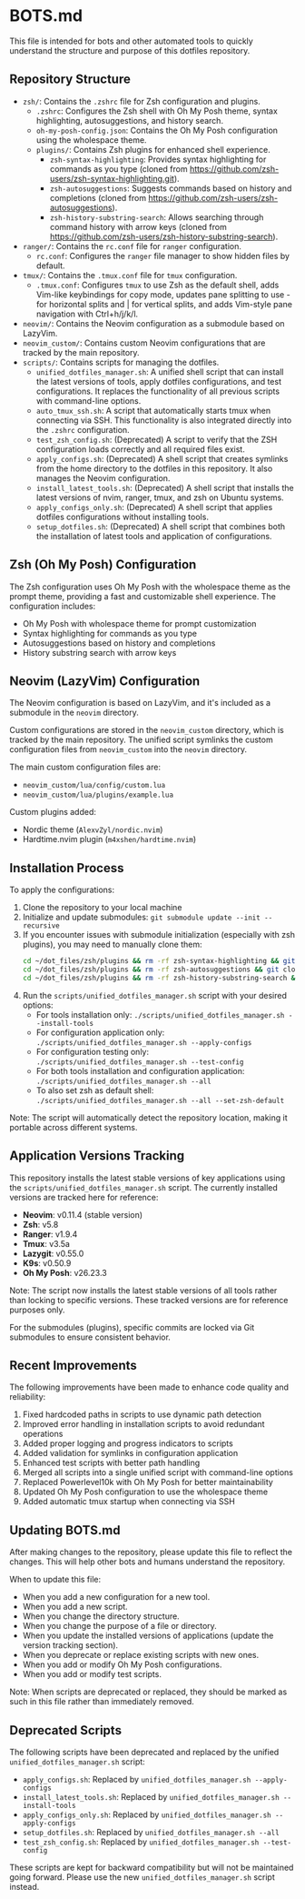 # BOTS.md

This file is intended for bots and other automated tools to quickly understand the structure and purpose of this dotfiles repository.

## Repository Structure

*   `zsh/`: Contains the `.zshrc` file for Zsh configuration and plugins.
    *   `.zshrc`: Configures the Zsh shell with Oh My Posh theme, syntax highlighting, autosuggestions, and history search.
    *   `oh-my-posh-config.json`: Contains the Oh My Posh configuration using the wholespace theme.
    *   `plugins/`: Contains Zsh plugins for enhanced shell experience.
        *   `zsh-syntax-highlighting`: Provides syntax highlighting for commands as you type (cloned from https://github.com/zsh-users/zsh-syntax-highlighting.git).
        *   `zsh-autosuggestions`: Suggests commands based on history and completions (cloned from https://github.com/zsh-users/zsh-autosuggestions).
        *   `zsh-history-substring-search`: Allows searching through command history with arrow keys (cloned from https://github.com/zsh-users/zsh-history-substring-search).
*   `ranger/`: Contains the `rc.conf` file for `ranger` configuration.
    *   `rc.conf`: Configures the `ranger` file manager to show hidden files by default.
*   `tmux/`: Contains the `.tmux.conf` file for `tmux` configuration.
    *   `.tmux.conf`: Configures `tmux` to use Zsh as the default shell, adds Vim-like keybindings for copy mode, updates pane splitting to use - for horizontal splits and | for vertical splits, and adds Vim-style pane navigation with Ctrl+h/j/k/l.
*   `neovim/`: Contains the Neovim configuration as a submodule based on LazyVim.
*   `neovim_custom/`: Contains custom Neovim configurations that are tracked by the main repository.
*   `scripts/`: Contains scripts for managing the dotfiles.
    *   `unified_dotfiles_manager.sh`: A unified shell script that can install the latest versions of tools, apply dotfiles configurations, and test configurations. It replaces the functionality of all previous scripts with command-line options.
    *   `auto_tmux_ssh.sh`: A script that automatically starts tmux when connecting via SSH. This functionality is also integrated directly into the `.zshrc` configuration.
    *   `test_zsh_config.sh`: (Deprecated) A script to verify that the ZSH configuration loads correctly and all required files exist.
    *   `apply_configs.sh`: (Deprecated) A shell script that creates symlinks from the home directory to the dotfiles in this repository. It also manages the Neovim configuration.
    *   `install_latest_tools.sh`: (Deprecated) A shell script that installs the latest versions of nvim, ranger, tmux, and zsh on Ubuntu systems.
    *   `apply_configs_only.sh`: (Deprecated) A shell script that applies dotfiles configurations without installing tools.
    *   `setup_dotfiles.sh`: (Deprecated) A shell script that combines both the installation of latest tools and application of configurations.

## Zsh (Oh My Posh) Configuration

The Zsh configuration uses Oh My Posh with the wholespace theme as the prompt theme, providing a fast and customizable shell experience. The configuration includes:

*   Oh My Posh with wholespace theme for prompt customization
*   Syntax highlighting for commands as you type
*   Autosuggestions based on history and completions
*   History substring search with arrow keys

## Neovim (LazyVim) Configuration

The Neovim configuration is based on LazyVim, and it's included as a submodule in the `neovim` directory.

Custom configurations are stored in the `neovim_custom` directory, which is tracked by the main repository. The unified script symlinks the custom configuration files from `neovim_custom` into the `neovim` directory.

The main custom configuration files are:
*   `neovim_custom/lua/config/custom.lua`
*   `neovim_custom/lua/plugins/example.lua`

Custom plugins added:
*   Nordic theme (`AlexvZyl/nordic.nvim`)
*   Hardtime.nvim plugin (`m4xshen/hardtime.nvim`)

## Installation Process

To apply the configurations:

1. Clone the repository to your local machine
2. Initialize and update submodules: `git submodule update --init --recursive`
3. If you encounter issues with submodule initialization (especially with zsh plugins), you may need to manually clone them:
   ```bash
   cd ~/dot_files/zsh/plugins && rm -rf zsh-syntax-highlighting && git clone https://github.com/zsh-users/zsh-syntax-highlighting.git
   cd ~/dot_files/zsh/plugins && rm -rf zsh-autosuggestions && git clone https://github.com/zsh-users/zsh-autosuggestions
   cd ~/dot_files/zsh/plugins && rm -rf zsh-history-substring-search && git clone https://github.com/zsh-users/zsh-history-substring-search
   ```
4. Run the `scripts/unified_dotfiles_manager.sh` script with your desired options:
   * For tools installation only: `./scripts/unified_dotfiles_manager.sh --install-tools`
   * For configuration application only: `./scripts/unified_dotfiles_manager.sh --apply-configs`
   * For configuration testing only: `./scripts/unified_dotfiles_manager.sh --test-config`
   * For both tools installation and configuration application: `./scripts/unified_dotfiles_manager.sh --all`
   * To also set zsh as default shell: `./scripts/unified_dotfiles_manager.sh --all --set-zsh-default`

Note: The script will automatically detect the repository location, making it portable across different systems.

## Application Versions Tracking

This repository installs the latest stable versions of key applications using the `scripts/unified_dotfiles_manager.sh` script. The currently installed versions are tracked here for reference:

*   **Neovim**: v0.11.4 (stable version)
*   **Zsh**: v5.8
*   **Ranger**: v1.9.4
*   **Tmux**: v3.5a
*   **Lazygit**: v0.55.0
*   **K9s**: v0.50.9
*   **Oh My Posh**: v26.23.3

Note: The script now installs the latest stable versions of all tools rather than locking to specific versions. These tracked versions are for reference purposes only.

For the submodules (plugins), specific commits are locked via Git submodules to ensure consistent behavior.

## Recent Improvements

The following improvements have been made to enhance code quality and reliability:

1. Fixed hardcoded paths in scripts to use dynamic path detection
2. Improved error handling in installation scripts to avoid redundant operations
3. Added proper logging and progress indicators to scripts
4. Added validation for symlinks in configuration application
5. Enhanced test scripts with better path handling
6. Merged all scripts into a single unified script with command-line options
7. Replaced Powerlevel10k with Oh My Posh for better maintainability
8. Updated Oh My Posh configuration to use the wholespace theme
9. Added automatic tmux startup when connecting via SSH

## Updating BOTS.md

After making changes to the repository, please update this file to reflect the changes. This will help other bots and humans understand the repository.

When to update this file:

*   When you add a new configuration for a new tool.
*   When you add a new script.
*   When you change the directory structure.
*   When you change the purpose of a file or directory.
*   When you update the installed versions of applications (update the version tracking section).
*   When you deprecate or replace existing scripts with new ones.
*   When you add or modify Oh My Posh configurations.
*   When you add or modify test scripts.

Note: When scripts are deprecated or replaced, they should be marked as such in this file rather than immediately removed.

## Deprecated Scripts

The following scripts have been deprecated and replaced by the unified `unified_dotfiles_manager.sh` script:

*   `apply_configs.sh`: Replaced by `unified_dotfiles_manager.sh --apply-configs`
*   `install_latest_tools.sh`: Replaced by `unified_dotfiles_manager.sh --install-tools`
*   `apply_configs_only.sh`: Replaced by `unified_dotfiles_manager.sh --apply-configs`
*   `setup_dotfiles.sh`: Replaced by `unified_dotfiles_manager.sh --all`
*   `test_zsh_config.sh`: Replaced by `unified_dotfiles_manager.sh --test-config`

These scripts are kept for backward compatibility but will not be maintained going forward. Please use the new `unified_dotfiles_manager.sh` script instead.